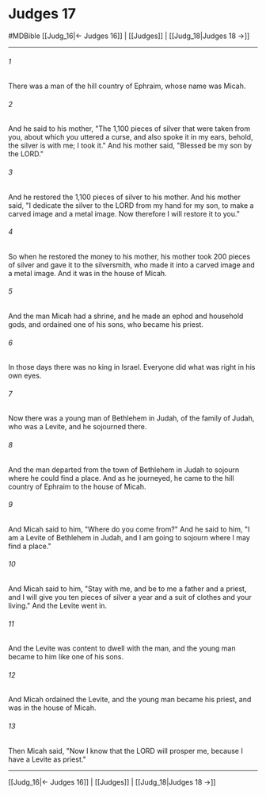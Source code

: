 # Judges 17
#MDBible
[[Judg_16|← Judges 16]] | [[Judges]] | [[Judg_18|Judges 18 →]]

***

###### 1 
There was a man of the hill country of Ephraim, whose name was Micah. 

###### 2 
And he said to his mother, "The 1,100 pieces of silver that were taken from you, about which you uttered a curse, and also spoke it in my ears, behold, the silver is with me; I took it." And his mother said, "Blessed be my son by the LORD." 

###### 3 
And he restored the 1,100 pieces of silver to his mother. And his mother said, "I dedicate the silver to the LORD from my hand for my son, to make a carved image and a metal image. Now therefore I will restore it to you." 

###### 4 
So when he restored the money to his mother, his mother took 200 pieces of silver and gave it to the silversmith, who made it into a carved image and a metal image. And it was in the house of Micah. 

###### 5 
And the man Micah had a shrine, and he made an ephod and household gods, and ordained one of his sons, who became his priest. 

###### 6 
In those days there was no king in Israel. Everyone did what was right in his own eyes. 

###### 7 
Now there was a young man of Bethlehem in Judah, of the family of Judah, who was a Levite, and he sojourned there. 

###### 8 
And the man departed from the town of Bethlehem in Judah to sojourn where he could find a place. And as he journeyed, he came to the hill country of Ephraim to the house of Micah. 

###### 9 
And Micah said to him, "Where do you come from?" And he said to him, "I am a Levite of Bethlehem in Judah, and I am going to sojourn where I may find a place." 

###### 10 
And Micah said to him, "Stay with me, and be to me a father and a priest, and I will give you ten pieces of silver a year and a suit of clothes and your living." And the Levite went in. 

###### 11 
And the Levite was content to dwell with the man, and the young man became to him like one of his sons. 

###### 12 
And Micah ordained the Levite, and the young man became his priest, and was in the house of Micah. 

###### 13 
Then Micah said, "Now I know that the LORD will prosper me, because I have a Levite as priest." 

***

[[Judg_16|← Judges 16]] | [[Judges]] | [[Judg_18|Judges 18 →]]
